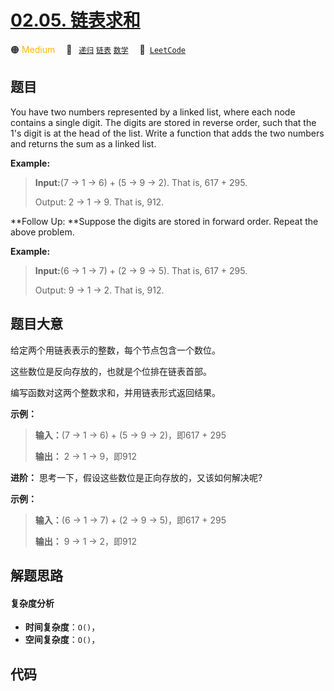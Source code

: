 # [02.05. 链表求和](https://leetcode.cn/problems/sum-lists-lcci)

🟠 <font color=#ffb800>Medium</font>&emsp; 🔖&ensp; [`递归`](/tag/recursion.md) [`链表`](/tag/linked-list.md) [`数学`](/tag/math.md)&emsp; 🔗&ensp;[`LeetCode`](https://leetcode.cn/problems/sum-lists-lcci)

## 题目

You have two numbers represented by a linked list, where each node contains a
single digit. The digits are stored in reverse order, such that the 1's digit
is at the head of the list. Write a function that adds the two numbers and
returns the sum as a linked list.



**Example:**

> 
> 
> 
> 
> 
> **Input:**(7 -> 1 -> 6) + (5 -> 9 -> 2). That is, 617 + 295.
> 
> Output: 2 -> 1 -> 9. That is, 912.
> 
> 

**Follow Up:  **Suppose the digits are stored in forward order. Repeat the
above problem.

**Example:**

> 
> 
> 
> 
> 
> **Input:**(6 -> 1 -> 7) + (2 -> 9 -> 5). That is, 617 + 295.
> 
> Output: 9 -> 1 -> 2. That is, 912.
> 
> 


## 题目大意

给定两个用链表表示的整数，每个节点包含一个数位。

这些数位是反向存放的，也就是个位排在链表首部。

编写函数对这两个整数求和，并用链表形式返回结果。



**示例：**

> 
> 
> 
> 
> 
> **输入：**(7 -> 1 -> 6) + (5 -> 9 -> 2)，即617 + 295
> 
> **输出：** 2 -> 1 -> 9，即912
> 
> 

**进阶：** 思考一下，假设这些数位是正向存放的，又该如何解决呢?

**示例：**

> 
> 
> 
> 
> 
> **输入：**(6 -> 1 -> 7) + (2 -> 9 -> 5)，即617 + 295
> 
> **输出：** 9 -> 1 -> 2，即912
> 
> 


## 解题思路

#### 复杂度分析

- **时间复杂度**：`O()`，
- **空间复杂度**：`O()`，

## 代码

```javascript

```